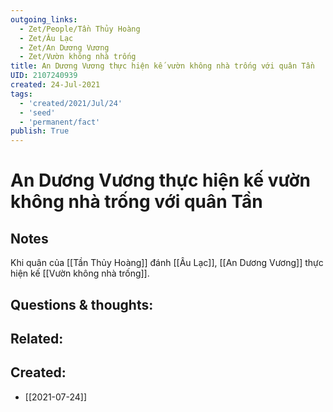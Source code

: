 ```yaml
---
outgoing_links:
  - Zet/People/Tần Thủy Hoàng
  - Zet/Âu Lạc
  - Zet/An Dương Vương
  - Zet/Vườn không nhà trống
title: An Dương Vương thực hiện kế vườn không nhà trống với quân Tần
UID: 2107240939
created: 24-Jul-2021
tags:
  - 'created/2021/Jul/24'
  - 'seed'
  - 'permanent/fact'
publish: True
---
```

# An Dương Vương thực hiện kế vườn không nhà trống với quân Tần

## Notes
Khi quân của [[Tần Thủy Hoàng]] đánh [[Âu Lạc]], [[An Dương Vương]] thực hiện kế [[Vườn không nhà trống]].

## Questions & thoughts:

## Related:
## Created:
- [[2021-07-24]]
